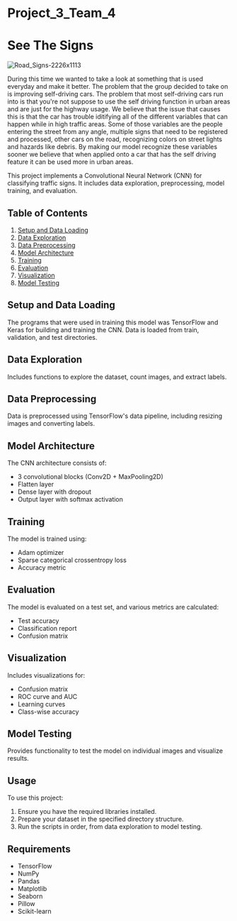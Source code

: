  # Project_3_Team_4

# See The Signs

![Road_Signs-2226x1113](https://github.com/user-attachments/assets/06135577-80e6-4926-8a82-8b6c5351c83a)

During this time we wanted to take a look at something that is used everyday and make it better. The problem that the group decided to take on is improving self-driving cars. The problem that most self-driving cars run into is that you're not suppose to use the self driving function in urban areas and are just for the highway usage. We believe that the issue that causes this is that the car has trouble iditifying all of the different variables that can happen while in high traffic areas. Some of those variables are the people entering the street from any angle, multiple signs that need to be registered and processed, other cars on the road, recognizing colors on street lights and hazards like debris. By making our model recognize these variables sooner we believe that when applied onto a car that has the self driving feature it can be used more in urban areas.

This project implements a Convolutional Neural Network (CNN) for classifying traffic signs. It includes data exploration, preprocessing, model training, and evaluation.

## Table of Contents

1. [Setup and Data Loading](#setup-and-data-loading)
2. [Data Exploration](#data-exploration)
3. [Data Preprocessing](#data-preprocessing)
4. [Model Architecture](#model-architecture)
5. [Training](#training)
6. [Evaluation](#evaluation)
7. [Visualization](#visualization)
8. [Model Testing](#model-testing)

## Setup and Data Loading

The programs that were used in training this model was TensorFlow and Keras for building and training the CNN. Data is loaded from train, validation, and test directories.

## Data Exploration

Includes functions to explore the dataset, count images, and extract labels. 

## Data Preprocessing

Data is preprocessed using TensorFlow's data pipeline, including resizing images and converting labels.

## Model Architecture

The CNN architecture consists of:
- 3 convolutional blocks (Conv2D + MaxPooling2D)
- Flatten layer
- Dense layer with dropout
- Output layer with softmax activation

## Training

The model is trained using:
- Adam optimizer
- Sparse categorical crossentropy loss
- Accuracy metric

## Evaluation

The model is evaluated on a test set, and various metrics are calculated:
- Test accuracy
- Classification report
- Confusion matrix

## Visualization

Includes visualizations for:
- Confusion matrix
- ROC curve and AUC
- Learning curves
- Class-wise accuracy

## Model Testing

Provides functionality to test the model on individual images and visualize results.

## Usage

To use this project:

1. Ensure you have the required libraries installed.
2. Prepare your dataset in the specified directory structure.
3. Run the scripts in order, from data exploration to model testing.

## Requirements

- TensorFlow
- NumPy
- Pandas
- Matplotlib
- Seaborn
- Pillow
- Scikit-learn






